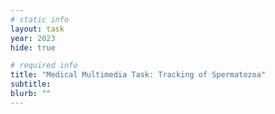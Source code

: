 ```yaml
---
# static info
layout: task
year: 2023
hide: true

# required info
title: "Medical Multimedia Task: Tracking of Spermatozoa"
subtitle:
blurb: ""
---
```

